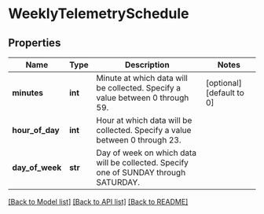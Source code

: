 # WeeklyTelemetrySchedule

## Properties
Name | Type | Description | Notes
------------ | ------------- | ------------- | -------------
**minutes** | **int** | Minute at which data will be collected. Specify a value between 0 through 59.  | [optional] [default to 0]
**hour_of_day** | **int** | Hour at which data will be collected. Specify a value between 0 through 23.  | 
**day_of_week** | **str** | Day of week on which data will be collected. Specify one of SUNDAY through SATURDAY.  | 

[[Back to Model list]](../README.md#documentation-for-models) [[Back to API list]](../README.md#documentation-for-api-endpoints) [[Back to README]](../README.md)

